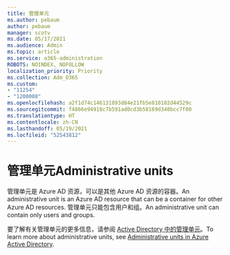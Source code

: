 ```yaml
---
title: 管理单元
ms.author: pebaum
author: pebaum
manager: scotv
ms.date: 05/17/2021
ms.audience: Admin
ms.topic: article
ms.service: o365-administration
ROBOTS: NOINDEX, NOFOLLOW
localization_priority: Priority
ms.collection: Adm_O365
ms.custom:
- "11254"
- "1200008"
ms.openlocfilehash: a2f1d74c146131893d84e21fb5e810182d44529c
ms.sourcegitcommit: f4866e94918c7b591ad0cd3b58169d340bcc7f00
ms.translationtype: HT
ms.contentlocale: zh-CN
ms.lasthandoff: 05/19/2021
ms.locfileid: "52543812"
---
```

# <a name="administrative-units"></a><span data-ttu-id="7f077-102">管理单元</span><span class="sxs-lookup"><span data-stu-id="7f077-102">Administrative units</span></span>

<span data-ttu-id="7f077-103">管理单元是 Azure AD 资源，可以是其他 Azure AD 资源的容器。</span><span class="sxs-lookup"><span data-stu-id="7f077-103">An administrative unit is an Azure AD resource that can be a container for other Azure AD resources.</span></span> <span data-ttu-id="7f077-104">管理单元只能包含用户和组。</span><span class="sxs-lookup"><span data-stu-id="7f077-104">An administrative unit can contain only users and groups.</span></span>

<span data-ttu-id="7f077-105">要了解有关管理单元的更多信息，请参阅 [Active Directory 中的管理单元](/azure/active-directory/roles/administrative-units)。</span><span class="sxs-lookup"><span data-stu-id="7f077-105">To learn more about administrative units, see [Administrative units in Azure Active Directory](/azure/active-directory/roles/administrative-units).</span></span>